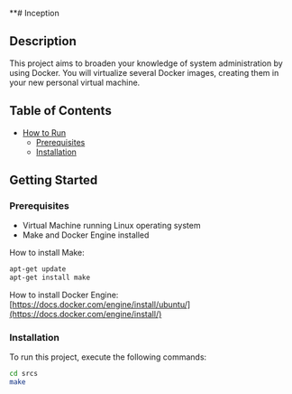 **# Inception

## Description

This project aims to broaden your knowledge of system administration by using Docker.
You will virtualize several Docker images, creating them in your new personal virtual
machine.

## Table of Contents

- [How to Run](#howtorun)
  - [Prerequisites](#prerequisites)
  - [Installation](#installation)

## Getting Started

### Prerequisites

- Virtual Machine running Linux operating system
- Make and Docker Engine installed

How to install Make:
```bash
apt-get update
apt-get install make
```

How to install Docker Engine:
[https://docs.docker.com/engine/install/ubuntu/](https://docs.docker.com/engine/install/)


### Installation

To run this project, execute the following commands:

```bash
cd srcs
make
